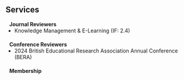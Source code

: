 ## Services

<h4 style="margin:0 10px 0;">Journal Reviewers</h4>

<ul style="margin:0 0 20px;">
  <li><a> Knowledge Management & E-Learning (IF: 2.4)</a></li>

</ul>

<h4 style="margin:0 10px 0;">Conference Reviewers</h4>

<ul style="margin:0 0 20px;">
  <li><a> 2024 British Educational Research Association Annual Conference (BERA)</a></li>
</ul>

<h4 style="margin:0 10px 0;">Membership</h4>

<!--<ul style="margin:0 0 20px;">
  <li><strong>[2019-present]</strong> Member of the <a href="https://www." target="_blank"> XXXXXXXX </a></li>
  <li><strong>[2019-present]</strong> Member of the <a href="https://www." target="_blank"> XXXXXXXXX </a></li>
</ul>
-->
